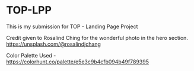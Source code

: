 # TOP-LPP
This is my submission for TOP - Landing Page Project

Credit given to Rosalind Ching for the wonderful photo in the hero section.
https://unsplash.com/@rosalindjchang

Color Palette Used -
https://colorhunt.co/palette/e5e3c9b4cfb094b49f789395